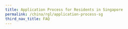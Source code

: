```yaml
---
title: Application Process for Residents in Singapore
permalink: /china/rgl/application-process-sg
third_nav_title: FAQ
---
```



